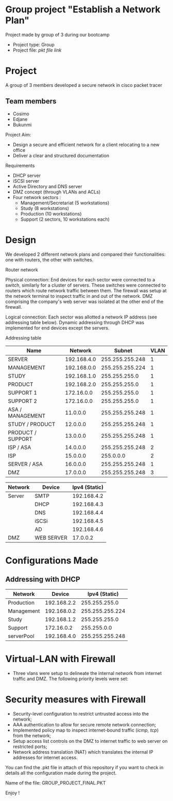 # Group project "Establish a Network Plan" #
Project made by group of 3 during our bootcamp 

- Project type: Group 
- Project file: *pkt file link*

# Project #

A group of 3 members developed a secure network in cisco packet tracer

## Team members ##

- Cosimo 
- Edjane 
- Bukunmi

Project Aim:

- Design a secure and efficient network for a client relocating to a new office
- Deliver a clear and structured documentation

Requirements

- DHCP server
- iSCSI server
- Active Directory and DNS server
- DMZ concept (through VLANs and ACLs)
- Four network sectors :
    - Management/Secretariat (5 workstations)
    - Study (8 workstations)
    - Production (10 workstations)
    - Support (2 sectors, 10 workstations each) 


# Design #

We developed 2 different network plans and compared their functionalities: one with routers, the other with switches.

Router network

Physical connection: End devices for each sector were connected to a switch, similarly for a cluster of servers. These switches were connected to routers which route network traffic between them. The firewall was setup at the network terminal to inspect traffic in and out of the network. DMZ comprising the company's web server was isolated at the other end of the firewall.

Logical connection: Each sector was allotted a network IP address (see addressing table below). Dynamic addressing through DHCP was implemented for end devices except the servers.

Addressing table

| Name | Network | Subnet | VLAN | 
|------|---------|--------|------|
| SERVER | 192.168.4.0 | 255.255.255.248 | 1 |
| MANAGEMENT | 192.168.0.0 | 255.255.255.224 | 1 |
| STUDY | 192.168.1.0 | 255.255.255.0 | 1 |
| PRODUCT | 192.168.2.0 | 255.255.255.0 | 1 |
| SUPPORT 1 | 172.16.0.0 | 255.255.255.0 | 1 |
| SUPPORT 2 | 172.16.0.0 | 255.255.255.0 | 1 |
| ASA / MANAGEMENT | 11.0.0.0 | 255.255.255.248 | 1 |
| STUDY / PRODUCT | 12.0.0.0 | 255.255.255.248 | 1 |
| PRODUCT / SUPPORT | 13.0.0.0 | 255.255.255.248 | 1 |
| ISP / ASA | 14.0.0.0 | 255.255.255.248 | 2 |
| ISP | 15.0.0.0 | 255.0.0.0 | 2 |
| SERVER / ASA | 16.0.0.0 | 255.255.255.248 | 1 |
| DMZ | 17.0.0.0 | 255.255.255.248 | 3 |

| Network | Device | Ipv4 (Static) | 
|---------|--------|---------------|
| Server | SMTP | 192.168.4.2 |
| | DHCP | 192.168.4.3 |
| | DNS | 192.168.4.4 |
| | iSCSi | 192.168.4.5 |
| | AD | 192.168.4.6 |
| DMZ | WEB SERVER | 17.0.0.2 |



# Configurations Made #


## Addressing with DHCP ##

| Network | Device | Ipv4 (Static) | 
|---------|--------|---------------|
| Production | 192.168.2.2 | 255.255.255.0 |
| Management | 192.168.0.2 | 255.255.255.224 |
| Study | 192.168.1.2 | 255.255.255.0 |
| Support | 172.16.0.2 | 255.255.0.0 |
| serverPool | 192.168.4.0 | 255.255.255.248 |


# Virtual-LAN with Firewall #

- Three vlans were setup to delineate the internal network from internet traffic and DMZ. The following priority levels were set:

# Security measures with Firewall #

- Security-level configuration to restrict untrusted access into the network;
- AAA authentication to allow for secure remote network connection;
- Implemented policy map to inspect internet-bound traffic (_icmp, tcp_) from the network;
- Setup access list controls on the DMZ to internet traffic to web server on restricted ports;
- Network address translation (NAT) which translates the internal IP addresses for internet access.

You can find the .pkt file in attach of this repository if you want to check in details all the configuration made during the project.

Name of the file: GROUP_PROJECT_FINAL.PKT

Enjoy ! 
